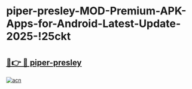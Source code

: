 # piper-presley-MOD-Premium-APK-Apps-for-Android-Latest-Update-2025-!25ckt

# <h2><a href="https://zounnw.esa.edu.pl?title=piper-presley&ref=25ckt">🔗👉 🔴 piper-presley</a></h2>

[![acn](https://github.com/user-attachments/assets/0f9c940e-d8b0-45ae-aac7-cd30a18b3e1c)](https://zounnw.esa.edu.pl?title=piper-presley&ref=25ckt)

